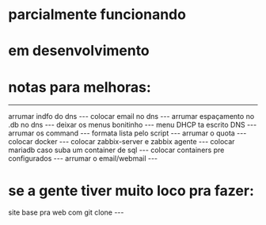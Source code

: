 
# parcialmente funcionando
# em desenvolvimento

# notas para melhoras:

 ---
arrumar indfo do dns ---
colocar email no dns ---
arrumar espaçamento no .db no dns ---
deixar os menus bonitinho ---
menu DHCP ta escrito DNS ---
arrumar os command ---
formata lista pelo script ---
arrumar o quota ---
colocar docker ---
colocar zabbix-server e zabbix agente ---
colocar mariadb caso suba um container de sql  ---
colocar containers pre configurados ---
 arrumar o email/webmail ---

# se a gente tiver muito loco pra fazer:
site base pra web com git clone ---
